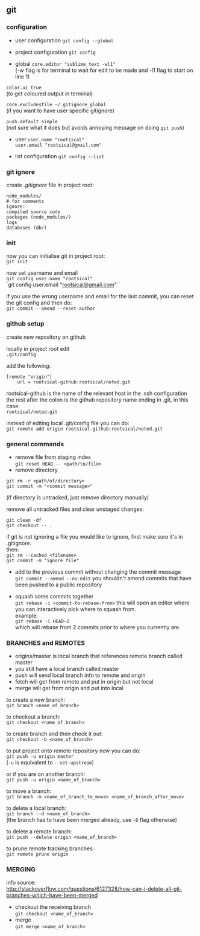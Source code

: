## git ##

### configuration ###

- user configuration
`git config --global`

- project configuration
`git config`

- global 
`core.editor "sublime_text -wl1"`  
(-w flag is for terminal to wait for edit to be made and -l1 flag to start on line 1)

`color.ui true`  
(to get coloured output in terminal)

`core.excludesfile ~/.gitignore_global`  
(if you want to have user specific gitignore)

`push.default simple`  
(not sure what it does but avoids annoying message on doing `git push`)

- user
`user.name "rootsical"`  
`user.email "rootsical@gmail.com"`

- list configuration
`git config --list`

### git ignore ###
create *.gitignore* file in project root:  
```
node_modules/
# for comments
ignore:
compiled source code
packages (node_modules/)
logs
databases (db/)
```

### init ###
now you can initialise git in project root:  
`git init`

now set username and email  
`git config user.name "rootsical"`  
`git config user.email "rootsical@gmail.com"``

if you use the wrong username and email for the last commit, you can reset the git config and then do:  
`git commit --amend --reset-author`

### github setup ###
create new repository on github

locally in project root edit  
`.git/config`

add the following:  
```
[remote "origin"]
	url = rootsical-github:rootsical/noted.git
```

rootsical-github is the name of the relevant host in the .ssh configuration  
the rest after the colon is the github repository name ending in .git, in this case:  
`rootsical/noted.git`

instead of editing local .git/config file you can do:  
`git remote add origin rootsical-github:rootsical/noted.git`

### general commands ###
- remove file from staging index  
`git reset HEAD -- <path/to/file>`
- remove directory  
```
git rm -r <path/of/directory>
git commit -m "<commit message>"
```
(if directory is untracked, just remove directory manually)

remove all untracked files and clear unstaged changes:  
```
git clean -df
git checkout -- .
```

if git is not ignoring a file you would like to ignore, first make sure it's in .gitignore.  
then:  
`git rm --cached <filename>`  
`git commit -m "ignore file"`

- add to the previous commit without changing the commit message  
`git commit --amend --no-edit`
you shouldn't amend commits that have been pushed to a public repository

- squash some commits together  
`git rebase -i <commit-to-rebase-from>`
this will open an editor where you can interactively pick where to squash from.  
example:  
`git rebase -i HEAD~2`  
which will rebase from 2 commits prior to where you currently are.

### BRANCHES and REMOTES ###
- origins/master is local branch that references remote branch called master
- you still have a local branch called master
- push will send local branch info to remote and origin
- fetch will get from remote and put in origin but not local
- merge will get from origin and put into local

to create a new branch:  
`git branch <name_of_branch>`

to checkout a branch:  
`git checkout <name_of_branch>`

to create branch and then check it out:  
`git checkout -b <name_of_branch>`

to put project onto remote repository now you can do:  
`git push -u origin master`  
(`-u` is equivalent to `--set-upstream`)

or if you are on another branch:  
`git push -u origin <name_of_branch>`

to move a branch:  
`git branch -m <name_of_branch_to_move> <name_of_branch_after_move>`

to delete a local branch:  
`git branch --d <name_of_branch>`  
(the branch has to have been merged already, use `-D` flag otherwise)

to delete a remote branch:  
`git push --delete origin <name_of_branch>`

to prune remote tracking branches:  
`git remote prune origin`

### MERGING ###
info source:  
http://stackoverflow.com/questions/6127328/how-can-i-delete-all-git-branches-which-have-been-merged

- checkout the receiving branch  
`git checkout <name_of_branch>`
- merge  
`git merge <name_of_branch>`